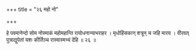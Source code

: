 +++
title = "२६ महो नो"

+++

हे पवमानेन्दो सोम नोस्माकं महोमहान्ति रायोधनान्याभराहर । मृधोहिंसकान् शत्रून् च जहि मारय । वीरवत् पुत्राद्युपेतां यशः कीर्तिञ्च रास्वास्मभ्यं देहि ॥ २६ ॥